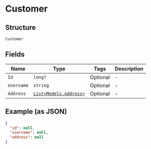 
# Customer

## Structure

`Customer`

## Fields

| Name | Type | Tags | Description |
|  --- | --- | --- | --- |
| `Id` | `long?` | Optional | - |
| `Username` | `string` | Optional | - |
| `Address` | [`List<Models.Address>`](/doc/models/address.md) | Optional | - |

## Example (as JSON)

```json
{
  "id": null,
  "username": null,
  "address": null
}
```

